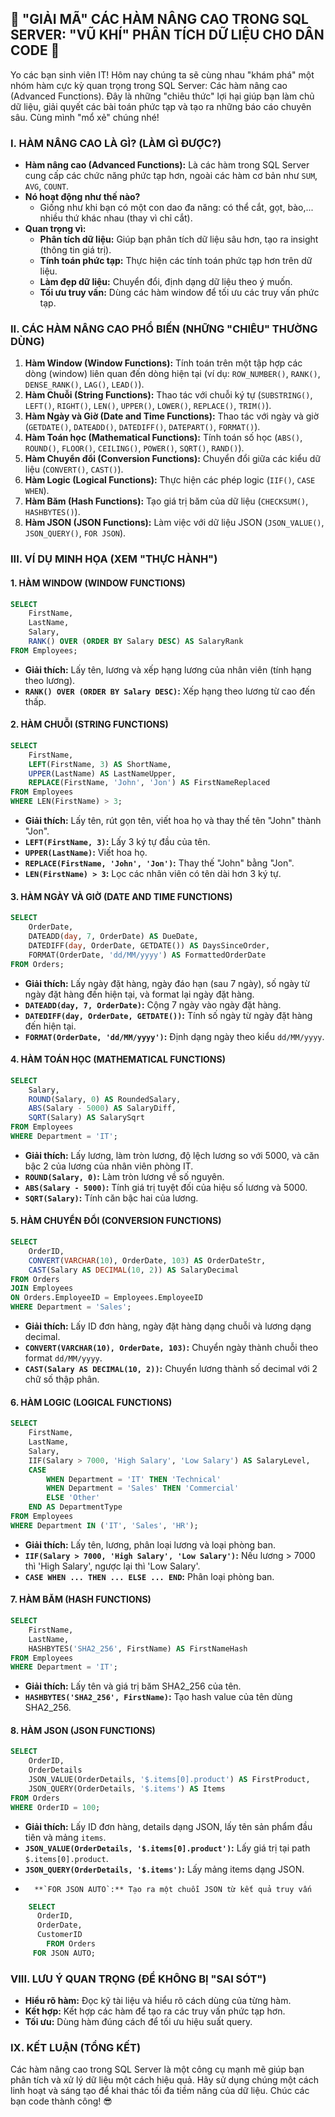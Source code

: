 ## **🚀 "GIẢI MÃ" CÁC HÀM NÂNG CAO TRONG SQL SERVER: "VŨ KHÍ" PHÂN TÍCH DỮ LIỆU CHO DÂN CODE 🚀**

Yo các bạn sinh viên IT! Hôm nay chúng ta sẽ cùng nhau "khám phá" một nhóm hàm cực kỳ quan trọng trong SQL Server: Các
hàm nâng cao (Advanced Functions). Đây là những "chiêu thức" lợi hại giúp bạn làm chủ dữ liệu, giải quyết các bài toán
phức tạp và tạo ra những báo cáo chuyên sâu. Cùng mình "mổ xẻ" chúng nhé!

### **I. HÀM NÂNG CAO LÀ GÌ? (LÀM GÌ ĐƯỢC?)**

- **Hàm nâng cao (Advanced Functions):** Là các hàm trong SQL Server cung cấp các chức năng phức tạp hơn, ngoài các hàm
  cơ bản như `SUM`, `AVG`, `COUNT`.
- **Nó hoạt động như thế nào?**
    - Giống như khi bạn có một con dao đa năng: có thể cắt, gọt, bào,... nhiều thứ khác nhau (thay vì chỉ cắt).
- **Quan trọng vì:**
    - **Phân tích dữ liệu:** Giúp bạn phân tích dữ liệu sâu hơn, tạo ra insight (thông tin giá trị).
    - **Tính toán phức tạp:** Thực hiện các tính toán phức tạp hơn trên dữ liệu.
    - **Làm đẹp dữ liệu:** Chuyển đổi, định dạng dữ liệu theo ý muốn.
    - **Tối ưu truy vấn:** Dùng các hàm window để tối ưu các truy vấn phức tạp.

### **II. CÁC HÀM NÂNG CAO PHỔ BIẾN (NHỮNG "CHIÊU" THƯỜNG DÙNG)**

1. **Hàm Window (Window Functions):** Tính toán trên một tập hợp các dòng (window) liên quan đến dòng hiện tại (ví dụ:
   `ROW_NUMBER()`, `RANK()`, `DENSE_RANK()`, `LAG()`, `LEAD()`).
2. **Hàm Chuỗi (String Functions):** Thao tác với chuỗi ký tự (`SUBSTRING()`, `LEFT()`, `RIGHT()`, `LEN()`, `UPPER()`,
   `LOWER()`, `REPLACE()`, `TRIM()`).
3. **Hàm Ngày và Giờ (Date and Time Functions):** Thao tác với ngày và giờ (`GETDATE()`, `DATEADD()`, `DATEDIFF()`,
   `DATEPART()`, `FORMAT()`).
4. **Hàm Toán học (Mathematical Functions):** Tính toán số học (`ABS()`, `ROUND()`, `FLOOR()`, `CEILING()`, `POWER()`,
   `SQRT()`, `RAND()`).
5. **Hàm Chuyển đổi (Conversion Functions):** Chuyển đổi giữa các kiểu dữ liệu (`CONVERT()`, `CAST()`).
6. **Hàm Logic (Logical Functions):** Thực hiện các phép logic (`IIF()`, `CASE WHEN`).
7. **Hàm Băm (Hash Functions):** Tạo giá trị băm của dữ liệu (`CHECKSUM()`, `HASHBYTES()`).
8. **Hàm JSON (JSON Functions):** Làm việc với dữ liệu JSON (`JSON_VALUE()`, `JSON_QUERY()`, `FOR JSON`).

### **III. VÍ DỤ MINH HỌA (XEM "THỰC HÀNH")**

#### **1. HÀM WINDOW (WINDOW FUNCTIONS)**

```sql
SELECT
    FirstName,
    LastName,
    Salary,
    RANK() OVER (ORDER BY Salary DESC) AS SalaryRank
FROM Employees;
```

- **Giải thích:** Lấy tên, lương và xếp hạng lương của nhân viên (tính hạng theo lương).
- **`RANK() OVER (ORDER BY Salary DESC)`:** Xếp hạng theo lương từ cao đến thấp.

#### **2. HÀM CHUỖI (STRING FUNCTIONS)**

```sql
SELECT
    FirstName,
    LEFT(FirstName, 3) AS ShortName,
    UPPER(LastName) AS LastNameUpper,
    REPLACE(FirstName, 'John', 'Jon') AS FirstNameReplaced
FROM Employees
WHERE LEN(FirstName) > 3;
```

- **Giải thích:** Lấy tên, rút gọn tên, viết hoa họ và thay thế tên "John" thành "Jon".
- **`LEFT(FirstName, 3)`:** Lấy 3 ký tự đầu của tên.
- **`UPPER(LastName)`:** Viết hoa họ.
- **`REPLACE(FirstName, 'John', 'Jon')`:** Thay thế "John" bằng "Jon".
- **`LEN(FirstName) > 3`:** Lọc các nhân viên có tên dài hơn 3 ký tự.

#### **3. HÀM NGÀY VÀ GIỜ (DATE AND TIME FUNCTIONS)**

```sql
SELECT
    OrderDate,
    DATEADD(day, 7, OrderDate) AS DueDate,
    DATEDIFF(day, OrderDate, GETDATE()) AS DaysSinceOrder,
    FORMAT(OrderDate, 'dd/MM/yyyy') AS FormattedOrderDate
FROM Orders;
```

- **Giải thích:** Lấy ngày đặt hàng, ngày đáo hạn (sau 7 ngày), số ngày từ ngày đặt hàng đến hiện tại, và format lại
  ngày đặt hàng.
- **`DATEADD(day, 7, OrderDate)`:** Cộng 7 ngày vào ngày đặt hàng.
- **`DATEDIFF(day, OrderDate, GETDATE())`:** Tính số ngày từ ngày đặt hàng đến hiện tại.
- **`FORMAT(OrderDate, 'dd/MM/yyyy')`:** Định dạng ngày theo kiểu `dd/MM/yyyy`.

#### **4. HÀM TOÁN HỌC (MATHEMATICAL FUNCTIONS)**

```sql
SELECT
    Salary,
    ROUND(Salary, 0) AS RoundedSalary,
    ABS(Salary - 5000) AS SalaryDiff,
    SQRT(Salary) AS SalarySqrt
FROM Employees
WHERE Department = 'IT';
```

- **Giải thích:** Lấy lương, làm tròn lương, độ lệch lương so với 5000, và căn bậc 2 của lương của nhân viên phòng IT.
- **`ROUND(Salary, 0)`:** Làm tròn lương về số nguyên.
- **`ABS(Salary - 5000)`:** Tính giá trị tuyệt đối của hiệu số lương và 5000.
- **`SQRT(Salary)`:** Tính căn bậc hai của lương.

#### **5. HÀM CHUYỂN ĐỔI (CONVERSION FUNCTIONS)**

```sql
SELECT
    OrderID,
    CONVERT(VARCHAR(10), OrderDate, 103) AS OrderDateStr,
    CAST(Salary AS DECIMAL(10, 2)) AS SalaryDecimal
FROM Orders
JOIN Employees
ON Orders.EmployeeID = Employees.EmployeeID
WHERE Department = 'Sales';
```

- **Giải thích:** Lấy ID đơn hàng, ngày đặt hàng dạng chuỗi và lương dạng decimal.
- **`CONVERT(VARCHAR(10), OrderDate, 103)`:** Chuyển ngày thành chuỗi theo format `dd/MM/yyyy`.
- **`CAST(Salary AS DECIMAL(10, 2))`:** Chuyển lương thành số decimal với 2 chữ số thập phân.

#### **6. HÀM LOGIC (LOGICAL FUNCTIONS)**

```sql
SELECT
    FirstName,
    LastName,
    Salary,
    IIF(Salary > 7000, 'High Salary', 'Low Salary') AS SalaryLevel,
    CASE
        WHEN Department = 'IT' THEN 'Technical'
        WHEN Department = 'Sales' THEN 'Commercial'
        ELSE 'Other'
    END AS DepartmentType
FROM Employees
WHERE Department IN ('IT', 'Sales', 'HR');
```

- **Giải thích:** Lấy tên, lương, phân loại lương và loại phòng ban.
- **`IIF(Salary > 7000, 'High Salary', 'Low Salary')`:** Nếu lương > 7000 thì 'High Salary', ngược lại thì 'Low Salary'.
- **`CASE WHEN ... THEN ... ELSE ... END`:** Phân loại phòng ban.

#### **7. HÀM BĂM (HASH FUNCTIONS)**

```sql
SELECT
    FirstName,
    LastName,
    HASHBYTES('SHA2_256', FirstName) AS FirstNameHash
FROM Employees
WHERE Department = 'IT';
```

- **Giải thích:** Lấy tên và giá trị băm SHA2_256 của tên.
- **`HASHBYTES('SHA2_256', FirstName)`:** Tạo hash value của tên dùng SHA2_256.

#### **8. HÀM JSON (JSON FUNCTIONS)**

```sql
SELECT
    OrderID,
    OrderDetails
    JSON_VALUE(OrderDetails, '$.items[0].product') AS FirstProduct,
    JSON_QUERY(OrderDetails, '$.items') AS Items
FROM Orders
WHERE OrderID = 100;
```

- **Giải thích:** Lấy ID đơn hàng, details dạng JSON, lấy tên sản phẩm đầu tiên và mảng `items`.
- **`JSON_VALUE(OrderDetails, '$.items[0].product')`:** Lấy giá trị tại path `$.items[0].product`.
- **`JSON_QUERY(OrderDetails, '$.items')`:** Lấy mảng items dạng JSON.
-       **`FOR JSON AUTO`:** Tạo ra một chuỗi JSON từ kết quả truy vấn

```sql
    SELECT
      OrderID,
      OrderDate,
      CustomerID
        FROM Orders
     FOR JSON AUTO;
```

### **VIII. LƯU Ý QUAN TRỌNG (ĐỂ KHÔNG BỊ "SAI SÓT")**

- **Hiểu rõ hàm:** Đọc kỹ tài liệu và hiểu rõ cách dùng của từng hàm.
- **Kết hợp:** Kết hợp các hàm để tạo ra các truy vấn phức tạp hơn.
- **Tối ưu:** Dùng hàm đúng cách để tối ưu hiệu suất query.

### **IX. KẾT LUẬN (TỔNG KẾT)**

Các hàm nâng cao trong SQL Server là một công cụ mạnh mẽ giúp bạn phân tích và xử lý dữ liệu một cách hiệu quả. Hãy sử
dụng chúng một cách linh hoạt và sáng tạo để khai thác tối đa tiềm năng của dữ liệu. Chúc các bạn code thành công! 😎
